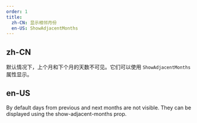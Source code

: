 ```yaml
---
order: 1
title:
  zh-CN: 显示相邻月份
  en-US: ShowAdjacentMonths
---
```


## zh-CN

默认情况下，上个月和下个月的天数不可见。它们可以使用 `ShowAdjacentMonths` 属性显示。

## en-US

By default days from previous and next months are not visible. They can be displayed using the show-adjacent-months prop.

